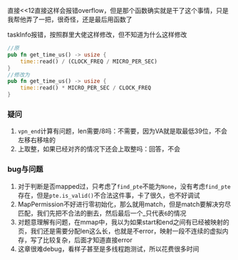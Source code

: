直接<<12直接这样会报错overflow，但是那个函数确实就是干了这个事情，只是我帮他弄了一把，很奇怪，还是最后用函数了

taskInfo报错，按照群里大佬这样修改，但不知道为什么这样修改

```rust
//原
pub fn get_time_us() -> usize {
    time::read() / (CLOCK_FREQ / MICRO_PER_SEC)
}
//修改为
pub fn get_time_us() -> usize {
    time::read() * MICRO_PER_SEC / CLOCK_FREQ
}

```

### 疑问

1. `vpn_end`计算有问题，len需要/8吗：不需要，因为VA就是取最低39位，不会左移右移啥的
2. 上取整，如果已经对齐的情况下还会上取整吗：回答，不会



### bug与问题

1. 对于判断是否mapped过，只考虑了`find_pte`不能为`None`，没有考虑`find_pte`存在，但是`pte.is_valid()`不合法这件事，卡了很久，也不好调试
2. MapPermission不好进行零初始化，那么就用match，但是match要解决穷尽匹配，我们先把不合法的删去，然后最后一个_只代表`6`的情况
3. 对题意理解有问题，在mmap中，我以为如果start和end之间有已经被映射的页，我们还是需要分配len这么长，也就是不error，映射一段不连续的虚拟内存，写了比较复杂，后面才知道直接error
4. 这章很难debug，看样子甚至是多线程跑测试，所以花费很多时间